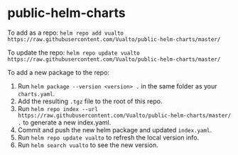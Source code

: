 # public-helm-charts

To add as a repo:
`helm repo add vualto https://raw.githubusercontent.com/Vualto/public-helm-charts/master/`

To update the repo:
`helm repo update vualto https://raw.githubusercontent.com/Vualto/public-helm-charts/master/`

To add a new package to the repo:
1) Run `helm package --version <version> .` in the same folder as your `charts.yaml`.
2) Add the resulting `.tgz` file to the root of this repo.
3) Run `helm repo index --url https://raw.githubusercontent.com/Vualto/public-helm-charts/master/ .` to generate a new index.yaml.
4) Commit and push the new helm package and updated `index.yaml`.
5) Run `helm repo update vualto` to refresh the local version info.
6) Run `helm search vualto` to see the new version.
